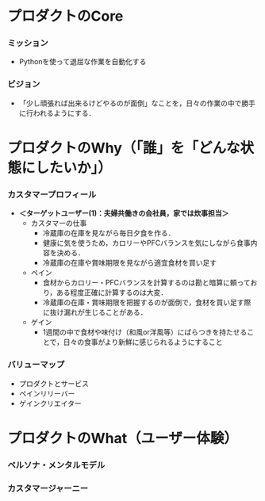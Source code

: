 # プロダクトのCore

### ミッション
- Pythonを使って退屈な作業を自動化する

### ビジョン
- 「少し頑張れば出来るけどやるのが面倒」なことを，日々の作業の中で勝手に行われるようにする．


# プロダクトのWhy（「誰」を「どんな状態にしたいか」）

### カスタマープロフィール
- **＜ターゲットユーザー(1)：夫婦共働きの会社員，家では炊事担当＞**
    - カスタマーの仕事
        - 冷蔵庫の在庫を見ながら毎日夕食を作る．
        - 健康に気を使うため，カロリーやPFCバランスを気にしながら食事内容を決める．
        - 冷蔵庫の在庫や賞味期限を見ながら適宜食材を買い足す
    - ペイン
        - 食材からカロリー・PFCバランスを計算するのは勘と暗算に頼っており，ある程度正確に計算するのは大変．
        - 冷蔵庫の在庫・賞味期限を把握するのが面倒で，食材を買い足す際に抜け漏れが生じることがある．
    - ゲイン
        - 1週間の中で食材や味付け（和風or洋風等）にばらつきを持たせることで，日々の食事がより新鮮に感じられるようにすること

### バリューマップ

- プロダクトとサービス
- ペインリリーバー
- ゲインクリエイター


# プロダクトのWhat（ユーザー体験）

### ペルソナ・メンタルモデル
### カスタマージャーニー